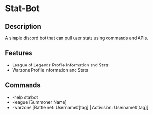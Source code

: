 # Stat-Bot

## Description

A simple discord bot that can pull user stats using commands and APIs.

## Features

* League of Legends Profile Information and Stats
* Warzone Profile Information and Stats

## Commands

* -help statbot
* -league [Summoner Name]
* -warzone [Battle.net: Username#[tag] | Activision: Username#[tag]]
